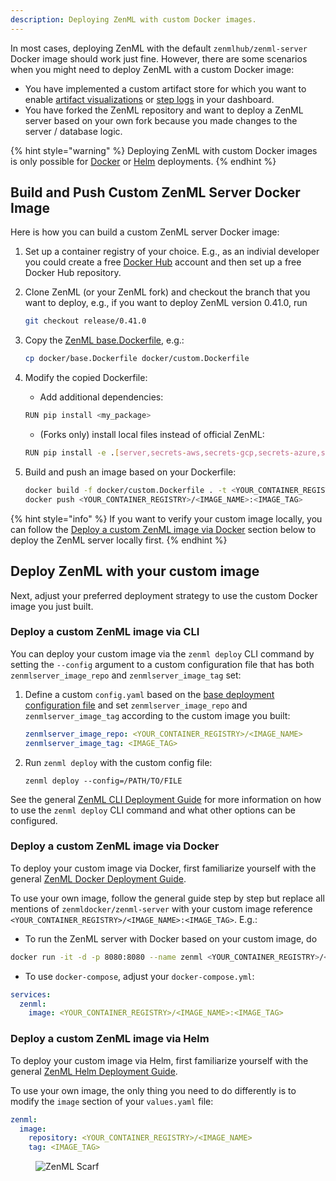 ```yaml
---
description: Deploying ZenML with custom Docker images.
---
```


In most cases, deploying ZenML with the default `zenmlhub/zenml-server` Docker 
image should work just fine. However, there are some scenarios when you 
might need to deploy ZenML with a custom Docker image:
- You have implemented a custom artifact store for which you want to enable
[artifact visualizations](../../user-guide/advanced-guide/artifact-management/visualize-artifacts.md)
or [step logs](../../user-guide/starter-guide/follow-best-practices.md#logging)
in your dashboard.
- You have forked the ZenML repository and want to deploy a ZenML server based
on your own fork because you made changes to the server / database logic.

{% hint style="warning" %}
Deploying ZenML with custom Docker images is only possible for 
[Docker](deploy-with-docker.md) or [Helm](deploy-with-helm.md) deployments.
{% endhint %}

## Build and Push Custom ZenML Server Docker Image

Here is how you can build a custom ZenML server Docker image:

1. Set up a container registry of your choice. E.g., as an indivial developer
you could create a free [Docker Hub](https://hub.docker.com/) account and then 
set up a free Docker Hub repository.

2. Clone ZenML (or your ZenML fork) and checkout the branch that you want to
deploy, e.g., if you want to deploy ZenML version 0.41.0, run 
    ```bash
    git checkout release/0.41.0
    ```

3. Copy the [ZenML base.Dockerfile](https://github.com/zenml-io/zenml/blob/main/docker/base.Dockerfile),
e.g.: 
    ```bash
    cp docker/base.Dockerfile docker/custom.Dockerfile
    ```

4. Modify the copied Dockerfile:
   - Add additional dependencies: 
    ```bash 
    RUN pip install <my_package>
    ```
    - (Forks only) install local files instead of official ZenML:
    ```bash
    RUN pip install -e .[server,secrets-aws,secrets-gcp,secrets-azure,secrets-hashicorp,s3fs,gcsfs,adlfs,connectors-aws,connectors-gcp,connectors-azure]
    ```

5. Build and push an image based on your Dockerfile: 
    ```bash
    docker build -f docker/custom.Dockerfile . -t <YOUR_CONTAINER_REGISTRY>/<IMAGE_NAME>:<IMAGE_TAG> --platform linux/amd64
    docker push <YOUR_CONTAINER_REGISTRY>/<IMAGE_NAME>:<IMAGE_TAG>
    ```

{% hint style="info" %}
If you want to verify your custom image locally, you can follow the
[Deploy a custom ZenML image via Docker](#deploy-a-custom-zenml-image-via-docker)
section below to deploy the ZenML server locally first.
{% endhint %}

## Deploy ZenML with your custom image

Next, adjust your preferred deployment strategy to use the custom Docker image
you just built.

### Deploy a custom ZenML image via CLI
You can deploy your custom image via the `zenml deploy` CLI command by setting
the `--config` argument to a custom configuration file that has both
`zenmlserver_image_repo` and `zenmlserver_image_tag` set:

1. Define a custom `config.yaml` based on the
[base deployment configuration file](deploy-with-zenml-cli.md#base-configuration-file)
and set `zenmlserver_image_repo` and `zenmlserver_image_tag` according to the
custom image you built:

   ```yaml
   zenmlserver_image_repo: <YOUR_CONTAINER_REGISTRY>/<IMAGE_NAME>
   zenmlserver_image_tag: <IMAGE_TAG>
   ```

2. Run `zenml deploy` with the custom config file:

   ```shell
   zenml deploy --config=/PATH/TO/FILE
   ```

See the general [ZenML CLI Deployment Guide](deploy-with-zenml-cli.md) for more
information on how to use the `zenml deploy` CLI command and what other options
can be configured.

### Deploy a custom ZenML image via Docker

To deploy your custom image via Docker, first familiarize yourself with the
general [ZenML Docker Deployment Guide](deploy-with-docker.md).

To use your own image, follow the general guide step by step but replace all 
mentions of `zenmldocker/zenml-server` with your custom image reference 
`<YOUR_CONTAINER_REGISTRY>/<IMAGE_NAME>:<IMAGE_TAG>`. E.g.:

- To run the ZenML server with Docker based on your custom image, do
```bash
docker run -it -d -p 8080:8080 --name zenml <YOUR_CONTAINER_REGISTRY>/<IMAGE_NAME>:<IMAGE_TAG>
```

- To use `docker-compose`, adjust your `docker-compose.yml`:
```yaml
services:
  zenml:
    image: <YOUR_CONTAINER_REGISTRY>/<IMAGE_NAME>:<IMAGE_TAG>
```

### Deploy a custom ZenML image via Helm

To deploy your custom image via Helm, first familiarize yourself with the
general [ZenML Helm Deployment Guide](deploy-with-helm.md).

To use your own image, the only thing you need to do differently is to modify
the `image` section of your `values.yaml` file:

```yaml
zenml:
  image:
    repository: <YOUR_CONTAINER_REGISTRY>/<IMAGE_NAME>
    tag: <IMAGE_TAG>
```

<figure><img src="https://static.scarf.sh/a.png?x-pxid=f0b4f458-0a54-4fcd-aa95-d5ee424815bc" alt="ZenML Scarf"><figcaption></figcaption></figure>